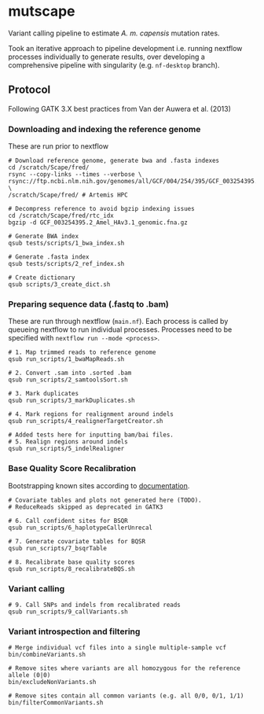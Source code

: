 # mutscape
Variant calling pipeline to estimate *A. m. capensis* mutation rates.

Took an iterative approach to pipeline development i.e. running nextflow processes individually to generate results, over developing a comprehensive pipeline with singularity (e.g. `nf-desktop` branch).

## Protocol
Following GATK 3.X best practices from Van der Auwera et al. (2013)

### Downloading and indexing the reference genome
These are run prior to nextflow

```
# Download reference genome, generate bwa and .fasta indexes
cd /scratch/Scape/fred/
rsync --copy-links --times --verbose \
rsync://ftp.ncbi.nlm.nih.gov/genomes/all/GCF/004/254/395/GCF_003254395.2_Amel_HAv3.1/GCF_003254395.2_Amel_HAv3.1_genomic.fna.gz \ 
/scratch/Scape/fred/ # Artemis HPC

# Decompress reference to avoid bgzip indexing issues
cd /scratch/Scape/fred/rtc_idx
bgzip -d GCF_003254395.2_Amel_HAv3.1_genomic.fna.gz

# Generate BWA index
qsub tests/scripts/1_bwa_index.sh

# Generate .fasta index 
qsub tests/scripts/2_ref_index.sh

# Create dictionary
qsub scripts/3_create_dict.sh
```

### Preparing sequence data (.fastq to .bam)
These are run through nextflow (`main.nf`). Each process is called by queueing nextflow to run individual processes. Processes need to be specified with `nextflow run --mode <process>`.

```
# 1. Map trimmed reads to reference genome
qsub run_scripts/1_bwaMapReads.sh   

# 2. Convert .sam into .sorted .bam
qsub run_scripts/2_samtoolsSort.sh

# 3. Mark duplicates
qsub run_scripts/3_markDuplicates.sh

# 4. Mark regions for realignment around indels 
qsub run_scripts/4_realignerTargetCreator.sh

# Added tests here for inputting bam/bai files.
# 5. Realign regions around indels
qsub run_scripts/5_indelRealigner
```

### Base Quality Score Recalibration
Bootstrapping known sites according to [documentation](https://github.com/broadinstitute/gatk-docs/blob/master/gatk3-methods-and-algorithms/Base_Quality_Score_Recalibration_(BQSR).md). 

```
# Covariate tables and plots not generated here (TODO).
# ReduceReads skipped as deprecated in GATK3

# 6. Call confident sites for BSQR
qsub run_scripts/6_haplotypeCallerUnrecal

# 7. Generate covariate tables for BQSR
qsub run_scripts/7_bsqrTable

# 8. Recalibrate base quality scores
qsub run_scripts/8_recalibrateBQS.sh
```

### Variant calling
```
# 9. Call SNPs and indels from recalibrated reads 
qsub run_scripts/9_callVariants.sh
```

### Variant introspection and filtering
```
# Merge individual vcf files into a single multiple-sample vcf
bin/combineVariants.sh

# Remove sites where variants are all homozygous for the reference allele (0|0) 
bin/excludeNonVariants.sh

# Remove sites contain all common variants (e.g. all 0/0, 0/1, 1/1)
bin/filterCommonVariants.sh
```
